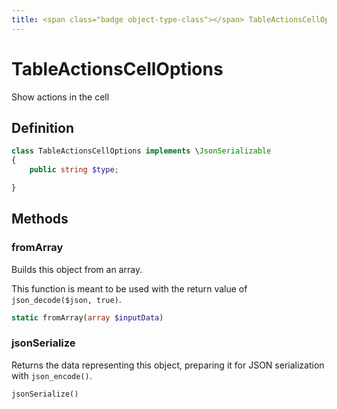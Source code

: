 ```yaml
---
title: <span class="badge object-type-class"></span> TableActionsCellOptions
---
```

# <span class="badge object-type-class"></span> TableActionsCellOptions

Show actions in the cell

## Definition

```php
class TableActionsCellOptions implements \JsonSerializable
{
    public string $type;

}
```
## Methods

### <span class="badge object-method"></span> fromArray

Builds this object from an array.

This function is meant to be used with the return value of `json_decode($json, true)`.

```php
static fromArray(array $inputData)
```

### <span class="badge object-method"></span> jsonSerialize

Returns the data representing this object, preparing it for JSON serialization with `json_encode()`.

```php
jsonSerialize()
```

